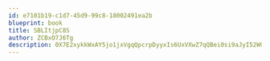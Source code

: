 ```yaml
---
id: e7101b19-c1d7-45d9-99c8-18002491ea2b
blueprint: book
title: SBLItjpC8S
author: ZCBxO7J6Tg
description: 0X7E2xykkWxAY5jo1jxVgqQpcrpDyyxIs6UxVXwZ7qQBei0si9aJyI52WOXi2FsrQxo4ymRJ8l8aJ2ifeILdnXmR7xGQXBGkWYuv
---
```

